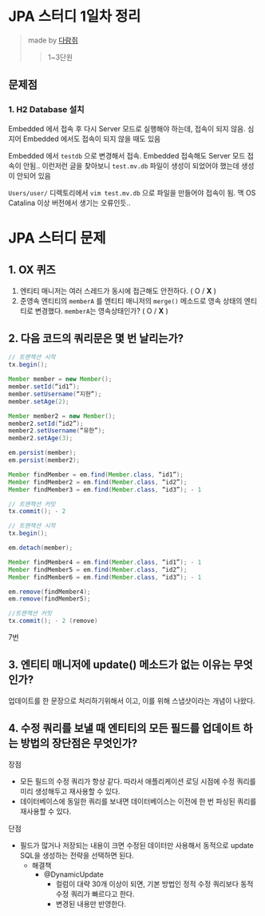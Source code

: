 # JPA 스터디 1일차 정리
> made by [다람쥐](https://github.com/kor-Chipmunk)
>
> > 1~3단원


## 문제점

### 1. H2 Database 설치
Embedded 에서 접속 후 다시 Server 모드로 실행해야 하는데, 접속이 되지 않음.
심지어 Embedded 에서도 접속이 되지 않을 때도 있음

Embedded 에서 `testdb` 으로 변경해서 접속. Embedded 접속해도 Server 모드 접속이 안됨.. 이런저런 글을 찾아보니 `test.mv.db` 파일이 생성이 되었어야 했는데 생성이 안되어 있음

`Users/user/` 디렉토리에서 `vim test.mv.db` 으로 파일을 만들어야 접속이 됨.
맥 OS Catalina 이상 버전에서 생기는 오류인듯..




# JPA 스터디 문제
## 1. OX 퀴즈

1. 엔티티 매니저는 여러 스레드가 동시에 접근해도 안전하다. ( O / **X** )
2. 준영속 엔티티의 `memberA` 를 엔티티 매니저의 `merge()` 메소드로 영속 상태의 엔티티로 변경했다. `memberA`는 영속상태인가? ( O / **X** )

## 2. 다음 코드의 쿼리문은 몇 번 날리는가?
```java
// 트랜잭션 시작
tx.begin();

Member member = new Member();
member.setId(“id1”);
member.setUsername(“지한”);
member.setAge(2);

Member member2 = new Member();
member2.setId(“id2”);
member2.setUsername(“유한”);
member2.setAge(3);

em.persist(member);
em.persist(member2);

Member findMember = em.find(Member.class, “id1”);
Member findMember2 = em.find(Member.class, “id2”);
Member findMember3 = em.find(Member.class, “id3”); - 1

// 트랜잭션 커밋
tx.commit(); - 2

// 트랜잭션 시작
tx.begin();

em.detach(member);

Member findMember4 = em.find(Member.class, “id1”); - 1
Member findMember5 = em.find(Member.class, “id2”);
Member findMember6 = em.find(Member.class, “id3”); - 1

em.remove(findMember4);
em.remove(findMember5);

//트랜잭션 커밋
tx.commit(); - 2 (remove)
```

7번

## 3. 엔티티 매니저에 update() 메소드가 없는 이유는 무엇인가?

업데이트를 한 문장으로 처리하기위해서 이고, 이를 위해 스냅샷이라는 개념이 나왔다.

## 4. 수정 쿼리를 보낼 때 엔티티의 모든 필드를 업데이트 하는 방법의 장단점은 무엇인가?
장점

- 모든 필드의 수정 쿼리가 항상 같다. 따라서 애플리케이션 로딩 시점에 수정 쿼리를 미리 생성해두고 재사용할 수 있다.
- 데이터베이스에 동일한 쿼리를 보내면 데이터베이스는 이전에 한 번 파싱된 쿼리를 재사용할 수 있다.

단점

- 필드가 많거나 저장되는 내용이 크면 수정된 데이터만 사용해서 동적으로 update SQL을 생성하는 전략을 선택하면 된다.
    - 해결책
        - @DynamicUpdate
          - 컬럼이 대략 30개 이상이 되면, 기본 방법인 정적 수정 쿼리보다 동적 수정 쿼리가 빠르다고 한다.
          - 변경된 내용만 반영한다.